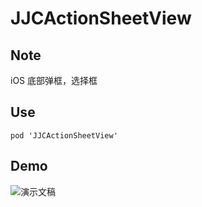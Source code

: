 # JJCActionSheetView

<p>

## Note
iOS 底部弹框，选择框
<p>

## Use
```
pod 'JJCActionSheetView'
```
<p>

## Demo
![演示文稿](https://raw.github.com/jijiucheng/JJCActionSheetView/JJCActionSheetViewDemo/JJCActionSheetViewDemo/JJCActionSheetViewGIF.gif)




